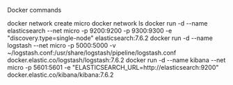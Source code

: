 Docker commands

docker network create micro
docker network ls
docker run -d --name elasticsearch --net micro -p 9200:9200 -p 9300:9300 -e "discovery.type=single-node" elasticsearch:7.6.2
docker run -d --name logstash --net micro -p 5000:5000 -v ~/logstash.conf:/usr/share/logstash/pipeline/logstash.conf docker.elastic.co/logstash/logstash:7.6.2
docker run -d --name kibana --net micro -p 5601:5601 -e "ELASTICSEARCH_URL=http://elasticsearch:9200" docker.elastic.co/kibana/kibana:7.6.2
